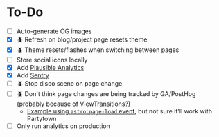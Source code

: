 # To-Do

- [ ] Auto-generate OG images
- [x] 🪲 Refresh on blog/project page resets theme
- [x] 🪲 Theme resets/flashes when switching between pages
- [ ] Store social icons locally
- [x] Add [Plausible Analytics](https://plausible.io/)
- [x] Add [Sentry](https://sentry.io/)
- [ ] 🪲 Stop disco scene on page change
- [ ] 🪲 Don't think page changes are being tracked by GA/PostHog (probably because of ViewTransitions?)
  - [Example using `astro:page-load` event](https://ramonmalcolm.com/articles/astro-js-google-analytics-integration-guide/), but not sure it'll work with Partytown
- [ ] Only run analytics on production
